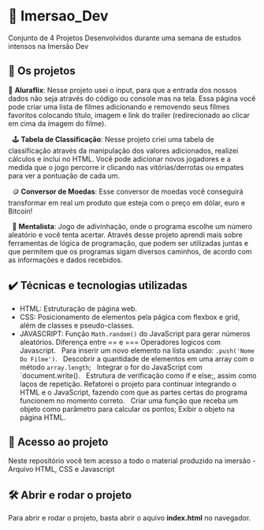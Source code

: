 # 🤿 Imersao_Dev
Conjunto de 4 Projetos Desenvolvidos durante uma semana de estudos intensos na Imersão Dev

## 🔨 Os projetos
🎥 **Aluraflix**: Nesse projeto usei o input, para que a entrada dos nossos dados não seja através do código ou console mas na tela. Essa página você pode criar uma lista de filmes adicionando e removendo seus filmes favoritos colocando título, imagem e link do trailer (redirecionado ao clicar em cima da imagem do filme). 


&nbsp;
🕹 **Tabela de Classificação**: Nesse projeto criei uma tabela de classificação através da manipulação dos valores adicionados, realizei cálculos e inclui no HTML. Você pode adicionar novos jogadores e a medida que o jogo percorre ir clicando nas vitórias/derrotas ou empates para ver a pontuação de cada um. 


&nbsp;
🪙 **Conversor de Moedas**: Esse conversor de moedas você conseguirá transformar em real um produto que esteja com o preço em dólar, euro e Bitcoin!


&nbsp;
💭 **Mentalista**: Jogo de adivinhação, onde o programa escolhe um número aleatório e você tenta acertar. Através desse projeto aprendi mais sobre ferramentas de lógica de programação, que podem ser utilizadas juntas e que permitem que os programas sigam diversos caminhos, de acordo com as informações e dados recebidos.
  
## ✔️ Técnicas e tecnologias utilizadas
- HTML: Estruturação de página web. 
- CSS: Posicionamento de elementos pela págica com flexbox e grid, além de  classes e pseudo-classes. 
- JAVASCRIPT:
Função `Math.random()` do JavaScript para gerar números aleatórios. Diferença entre == e ===
Operadores logicos com Javascript.
&nbsp;
Para inserir um novo elemento na lista usando: `.push('Nome Do Filme')`. 
&nbsp;
Descobrir a quantidade de elementos em uma array com o método `array.length`;
&nbsp;
Integrar o for do JavaScript com `document.write(). 
&nbsp;
Estrutura de verificação como if e else;, assim como laços de repetição. Refatorei o projeto para continuar integrando o HTML e o JavaScript, fazendo com que as partes certas do programa funcionem no momento correto. 
&nbsp;
Criar uma função que receba um objeto como parâmetro para calcular os pontos; Exibir o objeto na página HTML. 

## 📁 Acesso ao projeto

Neste repositório você tem acesso a todo o material produzido na imersão - Arquivo HTML, CSS e Javascript

## 🛠️ Abrir e rodar o projeto
Para abrir e rodar o projeto, basta abrir o aquivo **index.html** no navegador.
